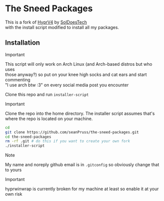 # The Sneed Packages

This is a fork of [HyprV4](https://github.com/SolDoesTech/HyprV4) by [SolDoesTech](https://github.com/SolDoesTech)  
with the install script modified to install all my packages.

## Installation

> [!IMPORTANT]
> This script will only work on Arch Linux (and Arch-based distros but who uses  
> those anyway?) so put on your knee high socks and cat ears and start commenting  
> "I use arch btw :3" on every social media post you encounter

Clone this repo and run `installer-script`

> [!IMPORTANT]
> Clone the repo into the home directory. The installer script assumes that's  
> where the repo is located on your machine.

```bash
cd
git clone https://github.com/seanPruss/the-sneed-packages.git
cd the-sneed-packages
rm -rf .git # do this if you want to create your own fork
./installer-script
```

> [!NOTE]
> My name and noreply github email is in `.gitconfig` so obviously change that  
> to yours

> [!IMPORTANT]
> hyprwinwrap is currently broken for my machine at least so enable it at your  
> own risk
